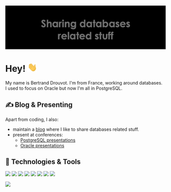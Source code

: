 ![Header](https://raw.githubusercontent.com/bdrouvot/bdrouvot/master/bdt-logo.png "Header")

# Hey! <img src="https://raw.githubusercontent.com/bdrouvot/bdrouvot/master/wave.gif" width="30px">
My name is Bertrand Drouvot. I'm from France, working around databases.  
I used to focus on Oracle but now I'm all in PostgreSQL.

## &#x270d; Blog & Presenting

Apart from coding, I also:

* maintain a [blog](https://bdrouvot.github.io/) where I like to share databases related stuff.
* present at conferences:
	* [PostgreSQL presentations](https://bdrouvot.github.io/postgres-presentations/)
	* [Oracle presentations](https://bdrouvot.github.io/oracle-presentations/)

## 🔧 Technologies & Tools
![](https://img.shields.io/badge/Editor-Vim-informational?style=flat&logo=vim&logoColor=white&color=blue)
![](https://img.shields.io/badge/Code-C-informational?style=flat&logo=C&logoColor=white&color=blue)
![](https://img.shields.io/badge/Code-Python-informational?style=flat&logo=python&logoColor=white&color=blue)
![](https://img.shields.io/badge/Code-Perl-informational?style=flat&logo=perl&logoColor=white&color=blue)
![](https://img.shields.io/badge/Shell-Bash-informational?style=flat&logo=gnu-bash&logoColor=white&color=blue)
![](https://img.shields.io/badge/Cloud-AWS-informational?style=flat&logo=amazon-AWS&logoColor=white&color=blue)
![](https://img.shields.io/badge/Rdbms-Oracle-informational?style=flat&logo=Oracle&logoColor=white&color=blue)
![](https://img.shields.io/badge/Rdbms-PostgreSQL-informational?style=flat&logo=PostgreSQL&logoColor=white&color=blue)

![](https://github-readme-stats.vercel.app/api/top-langs/?username=bdrouvot&hide=html,css&layout=compact&langs_count=10)
